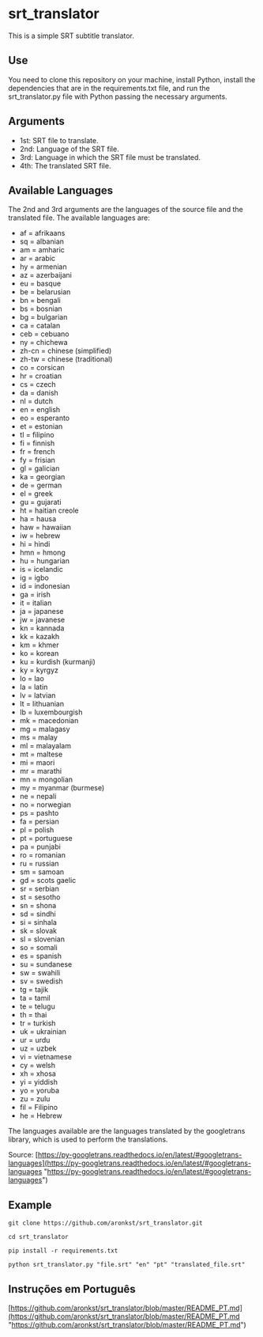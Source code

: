 # srt_translator

This is a simple SRT subtitle translator.

## Use

You need to clone this repository on your machine, install Python, install the dependencies that are in the requirements.txt file, and run the srt_translator.py file with Python passing the necessary arguments.

## Arguments

- 1st: SRT file to translate.
- 2nd: Language of the SRT file.
- 3rd: Language in which the SRT file must be translated.
- 4th: The translated SRT file.

## Available Languages

The 2nd and 3rd arguments are the languages of the source file and the translated file.
The available languages are:

- af = afrikaans
- sq = albanian
- am = amharic
- ar = arabic
- hy = armenian
- az = azerbaijani
- eu = basque
- be = belarusian
- bn = bengali
- bs = bosnian
- bg = bulgarian
- ca = catalan
- ceb = cebuano
- ny = chichewa
- zh-cn = chinese (simplified)
- zh-tw = chinese (traditional)
- co = corsican
- hr = croatian
- cs = czech
- da = danish
- nl = dutch
- en = english
- eo = esperanto
- et = estonian
- tl = filipino
- fi = finnish
- fr = french
- fy = frisian
- gl = galician
- ka = georgian
- de = german
- el = greek
- gu = gujarati
- ht = haitian creole
- ha = hausa
- haw = hawaiian
- iw = hebrew
- hi = hindi
- hmn = hmong
- hu = hungarian
- is = icelandic
- ig = igbo
- id = indonesian
- ga = irish
- it = italian
- ja = japanese
- jw = javanese
- kn = kannada
- kk = kazakh
- km = khmer
- ko = korean
- ku = kurdish (kurmanji)
- ky = kyrgyz
- lo = lao
- la = latin
- lv = latvian
- lt = lithuanian
- lb = luxembourgish
- mk = macedonian
- mg = malagasy
- ms = malay
- ml = malayalam
- mt = maltese
- mi = maori
- mr = marathi
- mn = mongolian
- my = myanmar (burmese)
- ne = nepali
- no = norwegian
- ps = pashto
- fa = persian
- pl = polish
- pt = portuguese
- pa = punjabi
- ro = romanian
- ru = russian
- sm = samoan
- gd = scots gaelic
- sr = serbian
- st = sesotho
- sn = shona
- sd = sindhi
- si = sinhala
- sk = slovak
- sl = slovenian
- so = somali
- es = spanish
- su = sundanese
- sw = swahili
- sv = swedish
- tg = tajik
- ta = tamil
- te = telugu
- th = thai
- tr = turkish
- uk = ukrainian
- ur = urdu
- uz = uzbek
- vi = vietnamese
- cy = welsh
- xh = xhosa
- yi = yiddish
- yo = yoruba
- zu = zulu
- fil = Filipino
- he = Hebrew

The languages available are the languages translated by the googletrans library, which is used to perform the translations.

Source: [https://py-googletrans.readthedocs.io/en/latest/#googletrans-languages](https://py-googletrans.readthedocs.io/en/latest/#googletrans-languages "https://py-googletrans.readthedocs.io/en/latest/#googletrans-languages")

## Example

`git clone https://github.com/aronkst/srt_translator.git`

`cd srt_translator`

`pip install -r requirements.txt`

`python srt_translator.py "file.srt" "en" "pt" "translated_file.srt"`

## Instruções em Português

[https://github.com/aronkst/srt_translator/blob/master/README_PT.md](https://github.com/aronkst/srt_translator/blob/master/README_PT.md "https://github.com/aronkst/srt_translator/blob/master/README_PT.md")
